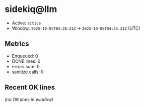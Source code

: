 # sidekiq@llm

- Active: `active`
- Window: `2025-10-05T04:20:31Z` → `2025-10-05T04:25:31Z` (UTC)

## Metrics
- Enqueued: 0
- DONE lines: 0
- errors sum: 0
- sanitize calls: 0

## Recent OK lines
_(no OK lines in window)_
